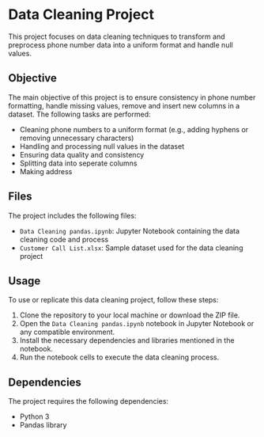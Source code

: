 # Data Cleaning Project

This project focuses on data cleaning techniques to transform and preprocess phone number data into a uniform format and handle null values.

## Objective

The main objective of this project is to ensure consistency in phone number formatting, handle missing values, remove and insert new columns in a dataset. The following tasks are performed:

- Cleaning phone numbers to a uniform format (e.g., adding hyphens or removing unnecessary characters)
- Handling and processing null values in the dataset
- Ensuring data quality and consistency
- Splitting data into seperate columns
- Making address 

## Files

The project includes the following files:

- `Data Cleaning pandas.ipynb`: Jupyter Notebook containing the data cleaning code and process
- `Customer Call List.xlsx`: Sample dataset used for the data cleaning project

## Usage

To use or replicate this data cleaning project, follow these steps:

1. Clone the repository to your local machine or download the ZIP file.
2. Open the `Data Cleaning pandas.ipynb` notebook in Jupyter Notebook or any compatible environment.
3. Install the necessary dependencies and libraries mentioned in the notebook.
4. Run the notebook cells to execute the data cleaning process.

## Dependencies

The project requires the following dependencies:

- Python 3
- Pandas library
